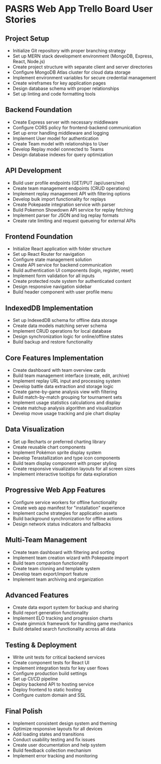 # PASRS Web App Trello Board User Stories

## Project Setup
- Initialize Git repository with proper branching strategy
- Set up MERN stack development environment (MongoDB, Express, React, Node.js)
- Create project structure with separate client and server directories
- Configure MongoDB Atlas cluster for cloud data storage
- Implement environment variables for secure credential management
- Create wireframes for key application pages
- Design database schema with proper relationships
- Set up linting and code formatting tools

## Backend Foundation
- Create Express server with necessary middleware
- Configure CORS policy for frontend-backend communication
- Set up error handling middleware and logging
- Implement User model for authentication
- Create Team model with relationships to User
- Develop Replay model connected to Teams
- Design database indexes for query optimization

## API Development
- Build user profile endpoints (GET/PUT /api/users/me)
- Create team management endpoints (CRUD operations)
- Implement replay management API with filtering options
- Develop bulk import functionality for replays
- Create Pokepaste integration service with parser
- Build Pokemon Showdown API service for replay fetching
- Implement parser for JSON and log replay formats
- Create rate limiting and request queueing for external APIs

## Frontend Foundation
- Initialize React application with folder structure
- Set up React Router for navigation
- Configure state management solution
- Create API service for backend communication
- Build authentication UI components (login, register, reset)
- Implement form validation for all inputs
- Create protected route system for authenticated content
- Design responsive navigation sidebar
- Build header component with user profile menu

## IndexedDB Implementation
- Set up IndexedDB schema for offline data storage
- Create data models matching server schema
- Implement CRUD operations for local database
- Design synchronization logic for online/offline states
- Build backup and restore functionality

## Core Features Implementation
- Create dashboard with team overview cards
- Build team management interface (create, edit, archive)
- Implement replay URL input and processing system
- Develop battle data extraction and storage logic
- Create game-by-game analysis view with filtering
- Build match-by-match grouping for tournament sets
- Implement usage statistics calculations and display
- Create matchup analysis algorithm and visualization
- Develop move usage tracking and pie chart display

## Data Visualization
- Set up Recharts or preferred charting library
- Create reusable chart components
- Implement Pokémon sprite display system
- Develop Terastallization and type icon components
- Build team display component with proper styling
- Create responsive visualization layouts for all screen sizes
- Implement interactive tooltips for data exploration

## Progressive Web App Features
- Configure service workers for offline functionality
- Create web app manifest for "installation" experience
- Implement cache strategies for application assets
- Build background synchronization for offline actions
- Design network status indicators and fallbacks

## Multi-Team Management
- Create team dashboard with filtering and sorting
- Implement team creation wizard with Pokepaste import
- Build team comparison functionality
- Create team cloning and template system
- Develop team export/import feature
- Implement team archiving and organization

## Advanced Features
- Create data export system for backup and sharing
- Build report generation functionality
- Implement ELO tracking and progression charts
- Create gimmick framework for handling game mechanics
- Build detailed search functionality across all data

## Testing & Deployment
- Write unit tests for critical backend services
- Create component tests for React UI
- Implement integration tests for key user flows
- Configure production build settings
- Set up CI/CD pipeline
- Deploy backend API to hosting service
- Deploy frontend to static hosting
- Configure custom domain and SSL

## Final Polish
- Implement consistent design system and theming
- Optimize responsive layouts for all devices
- Add loading states and transitions
- Conduct usability testing and fix issues
- Create user documentation and help system
- Build feedback collection mechanism
- Implement error tracking and monitoring
